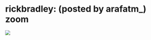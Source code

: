 <!--
id: 89422330
link: http://tumblr.atmos.org/post/89422330/rickbradley-posted-by-arafatm-zoom
slug: rickbradley-posted-by-arafatm-zoom
date: Tue Mar 24 2009 10:52:31 GMT-0700 (PDT)
publish: 2009-03-024
tags: 
title: rickbradley:
(posted by arafatm_) zoom
-->


rickbradley:
(posted by arafatm_) zoom
======================================

![](http://24.media.tumblr.com/oxrhwNlejlg9599xyAfFYy4Uo1_500.jpg)

